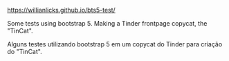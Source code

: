https://willianlicks.github.io/bts5-test/


Some tests using bootstrap 5. Making a Tinder frontpage copycat, the "TinCat".

Alguns testes utilizando bootstrap 5 em um copycat do Tinder para criação do "TinCat". 
